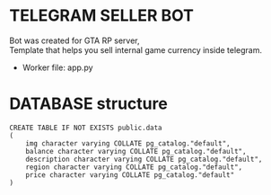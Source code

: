 # TELEGRAM SELLER BOT

Bot was created for GTA RP server, \
Template that helps you sell internal game currency inside telegram.

- Worker file: app.py


# DATABASE structure
```
CREATE TABLE IF NOT EXISTS public.data
(
    img character varying COLLATE pg_catalog."default",
    balance character varying COLLATE pg_catalog."default",
    description character varying COLLATE pg_catalog."default",
    region character varying COLLATE pg_catalog."default",
    price character varying COLLATE pg_catalog."default"
)

```
